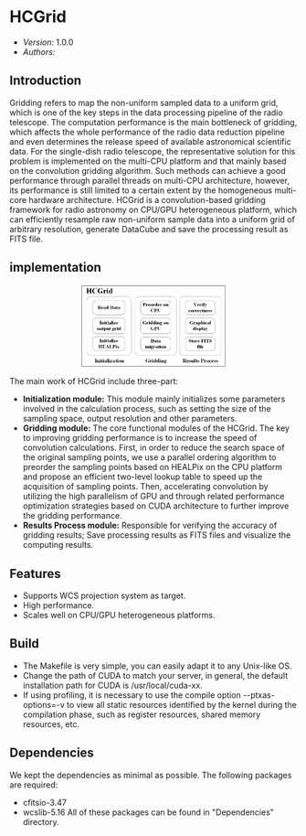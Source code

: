 # HCGrid
- *Version:* 1.0.0
- *Authors:*

## Introduction
Gridding refers to map the non-uniform sampled data to a uniform grid, which is one of the key steps in the data processing pipeline of the radio telescope. The computation performance is the main bottleneck of gridding, which affects the whole performance of the radio data reduction pipeline and even determines the release speed of available astronomical scientific data. For the single-dish radio telescope, the representative solution for this problem is implemented on the multi-CPU platform and that mainly based on the convolution gridding algorithm. Such methods can achieve a good performance through parallel threads on multi-CPU architecture, however, its performance is still limited to a certain extent by the homogeneous multi-core hardware architecture.
HCGrid is a convolution-based gridding framework for radio astronomy on CPU/GPU heterogeneous platform, which can efficiently resample raw non-uniform sample data into a uniform grid of arbitrary resolution, generate DataCube and save the processing result as FITS file. 

## implementation
<P align="center"><img src=pic/HCGrid.png width="50%"></img></p>
The main work of HCGrid include three-part:

- **Initialization module:** This module mainly initializes some parameters involved in the calculation process, such as setting the size of the sampling space, output resolution and other parameters.
- **Gridding module:** The core functional modules of the HCGrid. The key to improving gridding performance is to increase the speed of convolution calculations. First, in order to reduce the search space of the original sampling points, we use a parallel ordering algorithm to preorder the sampling points based on HEALPix on the CPU platform and propose an efficient two-level lookup table to speed up the acquisition of sampling points. Then, accelerating convolution by utilizing the high parallelism of GPU and through related performance optimization strategies based on CUDA architecture to further improve the gridding performance.
- **Results Process module:** Responsible for verifying the accuracy of gridding results; Save processing results as FITS files and visualize the computing results.

## Features
- Supports WCS projection system as target.
- High performance.
- Scales well on CPU/GPU heterogeneous platforms.

## Build
- The Makefile is very simple, you can easily adapt it to any Unix-like OS.
- Change the path of CUDA to match your server, in general, the default installation path for CUDA is /usr/local/cuda-xx.
- If using profiling, it is necessary to use the compile option --ptxas-options=-v to view all static resources identified by the kernel during the compilation phase, such as register resources, shared memory resources, etc.

## Dependencies
We kept the dependencies as minimal as possible. The following packages are required:
- cfitsio-3.47
- wcslib-5.16
All of these packages can be found in "Dependencies" directory.

